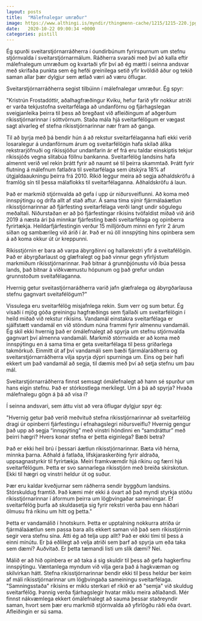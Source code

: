 ```yaml
---
layout: posts
title:  "Málefnalegar umræður"
image: https://www.althingi.is/myndir/thingmenn-cache/1215/1215-220.jpg
date:   2020-10-22 09:00:34 +0000
categories: pistill
---
```

Ég spurði sveitarstjórnarráðherra í óundirbúnum fyrirspurnum um stefnu stjórnvalda í sveitarstjórnarmálum. Ráðherra svaraði með því að kalla eftir málefnalegum umræðum og kvartaði yfir því að ég mætti í seinna andsvar með skrifaða punkta sem ég hefði greinilega setið yfir kvöldið áður og tekið saman allar þær dylgjur sem ætlað væri að væru öflugar.

Sveitarstjórnarráðherra segist tilbúinn í málefnalegar umræður. Ég spyr:

"Kristrún Frostadóttir, aðalhagfræðingur Kviku, hefur farið yfir nokkur atriði er varða tekjustofna sveitarfélaga að undanförnu og fjárhagslegan sveigjanleika þeirra til þess að bregðast við afleiðingum af aðgerðum ríkisstjórnarinnar í sóttvörnum. Staða mála hjá sveitarfélögum er vægast sagt alvarleg ef stefna ríkisstjórnarinnar nær fram að ganga.

Til að byrja með þá bendir hún á að rekstur sveitarfélaganna hafi ekki verið losaralegur á undanförnum árum og sveitarfélögin hafa skilað álíka rekstrarjöfnuði og ríkissjóður undanfarin ár ef frá eru taldar einskiptis tekjur ríkissjóðs vegna slitabúa föllnu bankanna. Sveitarfélög landsins hafa almennt verið vel rekin þrátt fyrir að naumt sé til þeirra skammtað. Þrátt fyrir flutning á málefnum fatlaðra til sveitarfélaga sem útskýra 18% af útgjaldaaukningu þeirra frá 2010. Ríkið leggur meira að segja aðhaldskröfu á framlög sín til þessa málaflokks til sveitarfélaganna. Aðhaldskröfu á laun.

Það er markmið stjórnvalda að gefa í upp úr niðursveiflunni. Að koma með innspýtingu og drífa allt af stað aftur. Á sama tíma sýnir fjármálaáætlun ríkisstjórnarinnar að fjárfesting sveitarfélaga verði langt undir sögulegu meðaltali. Niðurstaðan er að þó fjárfestingar ríkisins tvöfaldist miðað við árið 2019 á næsta ári þá minnkar fjárfesting bæði sveitarfélaga og opinberra fyrirtækja. Heildarfjárfestingin verður 15 milljörðum minni en fyrir 2 árum síðan og sambærileg við árið í ár. Það er nú öll innspýting hins opinbera sem á að koma okkur út úr kreppunni.

Ríkisstjórnin er bara að varpa ábyrgðinni og hallarekstri yfir á sveitafélögin. Það er ábyrgðarlaust og glæfralegt og það vinnur gegn yfirlýstum markmiðum ríkisstjórnarinnar. Það bitnar á grunnþjónustu við íbúa þessa lands, það bitnar á viðkvæmustu hópunum og það grefur undan grunnstoðum sveitafélaganna.

Hvernig getur sveitastjórnaráðherra varið jafn glæfralega og ábyrgðarlausa stefnu gagnvart sveitafélögum?"

Vissulega eru sveitarfélög misjafnlega rekin. Sum verr og sum betur. Ég vísaði í mjög góða greiningu hagfræðings sem fjallaði um sveitarfélögin í heild miðað við rekstur ríkisins. Vandamál einstakra sveitarfélaga er sjálfstætt vandamál en við stöndum núna frammi fyrir almennu vandamáli. Ég skil ekki hvernig það er ómálefnalegt að spyrja um stefnu stjórnvalda gagnvart því almenna vandamáli. Markmið stórnvalda er að koma með innspýtingu en á sama tíma er geta sveitarfélaga til þess gríðarlega takmörkuð. Einmitt út af því vandamáli sem bæði fjármálaráðherra og sveitarstjórnarráðherra vilja spyrja dýpri spurninga um. Eins og þeir hafi ekkert um það vandamál að segja, til dæmis með því að setja stefnu um þau mál.

Sveitarstjórnarráðherra finnst semsagt ómálefnalegt að hann sé spurður um hans eigin stefnu. Það er stórkostlega merkilegt. Um á þá að spyrja? Hvaða málefnalegu gögn á þá að vísa í?

Í seinna andsvari, sem áttu víst að vera öflugar dylgjur spyr ég:

"Hvernig getur það verið meðvituð stefna ríkisstjórnarinnar að sveitarfélög dragi úr opinberri fjárfestingu í efnahagslegri niðursveiflu? Hvernig gengur það upp að segja “innspýting” með vinstri höndinni en “samdráttur” með þeirri hægri? Hvers konar stefna er þetta eiginlega? Bæði betra? 

Það er ekki heil brú í þessari áætlun ríkisstjórnarinnar. Bæta við hérna, minnka þarna. Aðhald á fatlaða, lífskjaraskerðing fyrir aldraða, uppsagnastyrkir til fyrirtækja. Meiri framkvæmdir hjá ríkinu og færri hjá sveitarfélögum. Þetta er svo sannarlega ríkisstjórn með breiða skírskotun. Ekki til hægri og vinstri heldur út og suður. 

Þær eru kaldar kveðjurnar sem ráðherra sendir byggðum landsins. Stórskuldug framtíð. Það kæmi mér ekki á óvart að það myndi styrkja stöðu ríkisstjórnarinnar í áformum þeirra um lögþvingaðar sameiningar. Ef sveitarfélög þurfa að skuldasetja sig fyrir rekstri verða þau enn háðari ölmusu frá ríkinu um hitt og þetta."

Þetta er vandamálið í hnotskurn. Þetta er upptalning nokkurra atriða úr fjármálaáætlun sem passa bara alls ekkert saman við það sem ríkisstjórnin segir vera stefnu sína. Átti ég að telja upp allt? Það er ekki tími til þess á einni mínútu. Er þá eðlilegt að velja atriði sem þarf að spyrja um eða taka sem dæmi? Auðvitað. Er þetta tæmandi listi um slík dæmi? Nei. 

Málið er að hið opinbera er að taka á sig skuldir til þess að gefa hagkerfinu innspýtingu. Væntanlega myndum við vilja gera það á hagkvæman og skilvirkan hátt. Stefna ríkisstjórnarinnar bendir ekki til þess heldur ber keim af máli ríkisstjórnarinnar um lögþvingaða sameiningu sveitarfélaga. "Samningsstaða" ríkisins er miklu sterkari ef ríkið er að "semja" við skuldug sveitarfélög. Þannig verða fjárhagslegir hvatar miklu meira aðlaðandi. Mér finnst nákvæmlega ekkert ómálefnalegt að sauma þessar staðreyndir saman, hvort sem þær eru markmið stjórnvalda að yfirlögðu ráði eða óvart. Afleiðingin er sú sama.